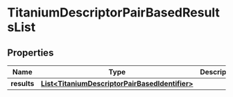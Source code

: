 

# TitaniumDescriptorPairBasedResultsList


## Properties

| Name | Type | Description | Notes |
|------------ | ------------- | ------------- | -------------|
|**results** | [**List&lt;TitaniumDescriptorPairBasedIdentifier&gt;**](TitaniumDescriptorPairBasedIdentifier.md) |  |  [optional] |



